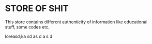 # STORE OF SHIT

This store contains different authenticity of information like educational stuff, some codes etc.


loreasd;ka
sd 
as
d
a
 s
 d
